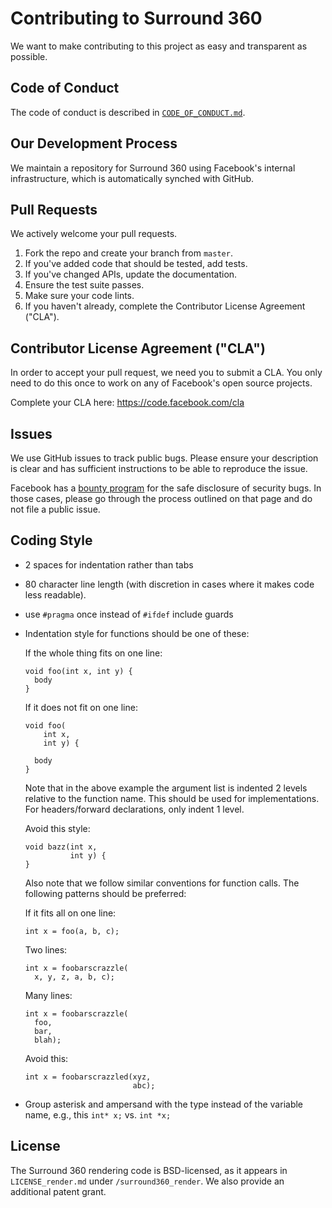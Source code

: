# Contributing to Surround 360

We want to make contributing to this project as easy and transparent as
possible.

## Code of Conduct
The code of conduct is described in [`CODE_OF_CONDUCT.md`](CODE_OF_CONDUCT.md).

## Our Development Process

We maintain a repository for Surround 360 using Facebook's internal infrastructure, which is automatically synched with GitHub.

## Pull Requests

We actively welcome your pull requests.

1. Fork the repo and create your branch from `master`.
2. If you've added code that should be tested, add tests.
3. If you've changed APIs, update the documentation.
4. Ensure the test suite passes.
5. Make sure your code lints.
6. If you haven't already, complete the Contributor License Agreement ("CLA").

## Contributor License Agreement ("CLA")

In order to accept your pull request, we need you to submit a CLA. You only need
to do this once to work on any of Facebook's open source projects.

Complete your CLA here: <https://code.facebook.com/cla>

## Issues

We use GitHub issues to track public bugs. Please ensure your description is
clear and has sufficient instructions to be able to reproduce the issue.

Facebook has a [bounty program](https://www.facebook.com/whitehat/) for the safe
disclosure of security bugs. In those cases, please go through the process
outlined on that page and do not file a public issue.

## Coding Style

* 2 spaces for indentation rather than tabs
* 80 character line length (with discretion in cases where it makes code less readable).
* use `#pragma` once instead of `#ifdef` include guards
* Indentation style for functions should be one of these:

  If the whole thing fits on one line:

  ```
  void foo(int x, int y) {
    body
  }
  ```

  If it does not fit on one line:

  ```
  void foo(
      int x,
      int y) {

    body
  }
  ```

  Note that in the above example the argument list is indented 2 levels relative to the function name. This should be used for implementations. For headers/forward declarations, only indent 1 level.

  Avoid this style:

  ```
  void bazz(int x,
            int y) {
  }
  ```

  Also note that we follow similar conventions for function calls. The following patterns should be preferred:

  If it fits all on one line:

  ```
  int x = foo(a, b, c);
  ```

  Two lines:

  ```
  int x = foobarscrazzle(
    x, y, z, a, b, c);
  ```

  Many lines:

  ```
  int x = foobarscrazzle(
    foo,
    bar,
    blah);
  ```

  Avoid this:

  ```
  int x = foobarscrazzled(xyz,
                          abc);
  ```

* Group asterisk and ampersand with the type instead of the variable name, e.g., this `int* x;` vs. `int *x;`


## License

The Surround 360 rendering code is BSD-licensed, as it appears in `LICENSE_render.md` under `/surround360_render`. We also provide an additional patent grant.
